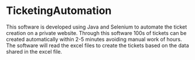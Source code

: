 # TicketingAutomation
This software is developed using Java and Selenium to automate the ticket creation on a private website. Through this software 100s of tickets can be created automatically within 2-5 minutes avoiding manual work of hours.
The software will read the excel files to create the tickets based on the data shared in the excel file. 
